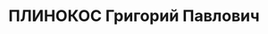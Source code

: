 ---
title: ПЛИНОКОС Григорий Павлович
description: "Род. в 1896, Украина, Днепропетровская обл., ст. Новомосковск-Днепровский,\
  \ украинец. Проживал: РСФСР, г. Свердловск. Свердловский облисполком, временно исполняющий\
  \ обязанности председателя. \n  Арестован 10.07.1937. Приговор: 13.01.1938 – ВМН.\
  \ Расстрелян 13.01.1938"
---